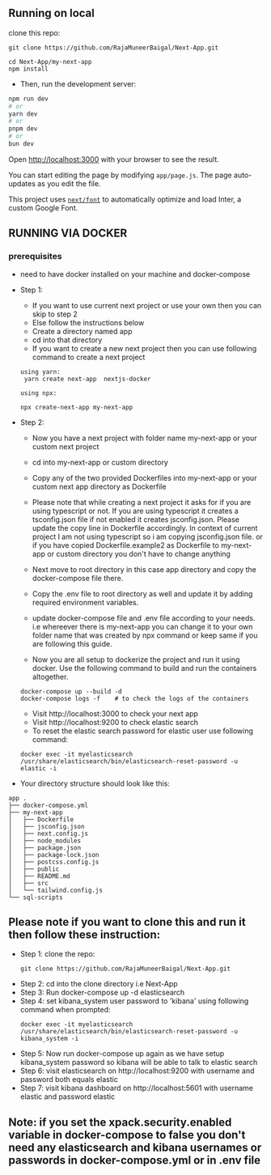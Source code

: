 
## Running on local
 clone this repo:
  ```
  git clone https://github.com/RajaMuneerBaigal/Next-App.git
  
  cd Next-App/my-next-app
  npm install
 ```
- Then, run the development server:

```bash
npm run dev
# or
yarn dev
# or
pnpm dev
# or
bun dev
```

Open [http://localhost:3000](http://localhost:3000) with your browser to see the result.

You can start editing the page by modifying `app/page.js`. The page auto-updates as you edit the file.

This project uses [`next/font`](https://nextjs.org/docs/basic-features/font-optimization) to automatically optimize and load Inter, a custom Google Font.

## RUNNING VIA DOCKER

### prerequisites
- need to have docker installed on your machine and docker-compose
- Step 1:
    - If you want to use current next project or use your own then you can skip to step 2
    - Else follow the instructions below
    - Create a directory named app
    - cd into that directory
    - If you want to create a new next project then you can use following command to create a next project

    ``` 
    using yarn:
     yarn create next-app  nextjs-docker
    
    using npx:

    npx create-next-app my-next-app
     ```
- Step 2: 
    - Now you have a next project with folder name my-next-app  or your custom next project
    - cd into my-next-app or custom directory
    - Copy any of the two provided Dockerfiles into my-next-app or your custom next app directory as Dockerfile
    - Please note that while creating a next project it asks for if you are using typescript or not. If you are using typescript it creates a tsconfig.json file if not enabled it creates jsconfig.json. Please update the copy line in Dockerfile accordingly. In context of current project I am not using typescript so i am copying jsconfig.json file. or if you have copied Dockerfile.example2 as Dockerfile to my-next-app or custom directory you don't have to change anything

   - Next move to root directory in this case app directory and copy the docker-compose file there.
   - Copy the .env file to root directory as well and update it by adding required environment variables.
   - update docker-compose file and .env file according to your needs. i.e  whereever there is  my-next-app you can change it to your own folder name that was created by npx command or keep same if you are following this guide.
   - Now you are all setup to dockerize the project and run it using docker. Use the following command to build and run the containers altogether.
   ```
   docker-compose up --build -d
   docker-compose logs -f    # to check the logs of the containers
   ```

   - Visit http://localhost:3000 to check your next app
   - Visit http://localhost:9200 to check elastic search
   - To reset the elastic search password for elastic user use following command:
   ```
   docker exec -it myelasticsearch /usr/share/elasticsearch/bin/elasticsearch-reset-password -u elastic -i 
   ```

- Your directory structure should look like this:
```
app .
├── docker-compose.yml
├── my-next-app
│   ├── Dockerfile
│   ├── jsconfig.json
│   ├── next.config.js
│   ├── node_modules
│   ├── package.json
│   ├── package-lock.json
│   ├── postcss.config.js
│   ├── public
│   ├── README.md
│   ├── src
│   └── tailwind.config.js
└── sql-scripts

```
## Please note if you want to clone this and run it then follow these instruction:
- Step 1: clone the repo:
  ```
  git clone https://github.com/RajaMuneerBaigal/Next-App.git

  ```
- Step 2: cd into the clone directory i.e Next-App
- Step 3: Run docker-compose up -d elasticsearch
- Step 4: set kibana_system user password to 'kibana' using following command when prompted:
  ```
  docker exec -it myelasticsearch /usr/share/elasticsearch/bin/elasticsearch-reset-password -u kibana_system -i
  ```
- Step 5: Now run docker-compose up again as we have setup kibana_system password so kibana will be able to talk to elastic search
- Step 6: visit elasticsearch on http://localhost:9200 with username and password both equals elastic
- Step 7: visit kibana dashboard on http://localhost:5601 with username elastic and password elastic

## Note: if you set the xpack.security.enabled variable in docker-compose to false you don't need any elasticsearch and kibana usernames or passwords in docker-compose.yml or in .env file
